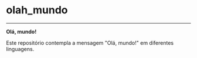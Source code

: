 # olah_mundo
***
**Olá, mundo!**

Este repositório contempla a mensagem "Olá, mundo!" em diferentes linguagens.
